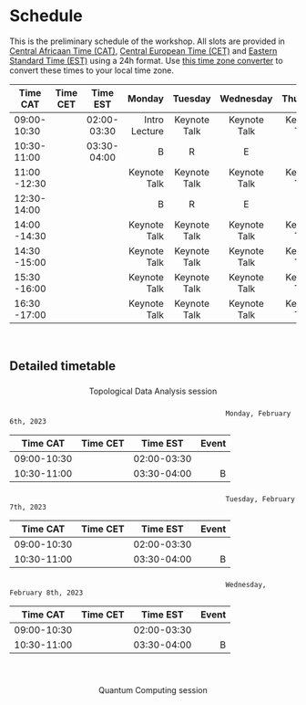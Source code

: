 

# Schedule

This is the preliminary schedule of the workshop. All slots are provided
in [Central Africaan Time (CAT)](https://en.wikipedia.org/wiki/Central_Africa_Time#:~:text=Central%20Africa%20Time%20is%20two,and%20Central%20European%20Summer%20Time.), [Central European Time (CET)](https://en.wikipedia.org/wiki/Central_European_Time) and [Eastern Standard Time (EST)](https://en.wikipedia.org/wiki/Eastern_Time_Zone) using a 24h format. Use [this time zone converter](https://www.thetimezoneconverter.com) to convert
these times to your local time zone.

<div align="center">
    
| Time CAT |  Time CET| Time EST   |  Monday | Tuesday  | Wednesday | Thursday | Friday |
|----------|----------|:----------:|--------:|:--------:|:---------:|:--------:|:------:|
| 09:00-10:30    |   |   02:00-03:30       | Intro Lecture   | Keynote Talk    | Keynote Talk    | Keynote Talk   | Keynote Talk | 
|  10:30-11:00   |  | 03:30-04:00           |    B     | R    | E     | A    | K  |
|  11:00 -12:30   |  | |  Keynote Talk | Keynote Talk | Keynote Talk |Keynote Talk | Keynote Talk |
|   12:30-14:00   |  |  |   B     | R    | E     | A    | K  |
|  14:00 -14:30   |  | |  Keynote Talk | Keynote Talk | Keynote Talk |Keynote Talk | Keynote Talk |
|  14:30 -15:00   |  | |  Keynote Talk | Keynote Talk | Keynote Talk |Keynote Talk | Keynote Talk |
|  15:30 -16:00   |  | |  Keynote Talk | Keynote Talk | Keynote Talk |Keynote Talk | Keynote Talk |
|  16:30 -17:00   |  | |  Keynote Talk | Keynote Talk | Keynote Talk |Keynote Talk | Keynote Talk |

</div>

&nbsp;
&nbsp;
&nbsp;
&nbsp;
&NewLine;
&NewLine;


## Detailed timetable


### 

<div align="center">
  Topological Data Analysis session
</div>

#####                                                      
                                                         Monday, February 6th, 2023


<div align="center">
    
| Time CAT |  Time CET| Time EST   | Event |  
|----------|----------|:----------:|--------:|
| 09:00-10:30    |   |   02:00-03:30       |   
|  10:30-11:00   |  | 03:30-04:00           |    B     |



</div>


#####                                                      
                                                         Tuesday, February 7th, 2023
                                                         
                              
<div align="center">
    
| Time CAT |  Time CET| Time EST   | Event |  
|----------|----------|:----------:|--------:|
| 09:00-10:30    |   |   02:00-03:30       |   
|  10:30-11:00   |  | 03:30-04:00           |    B     |



</div>

                                                         
  #####                                                      
                                                         Wednesday, February 8th, 2023             
                                                         
                                                         
<div align="center">
    
| Time CAT |  Time CET| Time EST   | Event |  
|----------|----------|:----------:|--------:|
| 09:00-10:30    |   |   02:00-03:30       |   
|  10:30-11:00   |  | 03:30-04:00           |    B     |



</div>






&nbsp;
&nbsp;
&nbsp;
&nbsp;
&NewLine;
&NewLine;


### 

<div align="center">
   Quantum Computing session
</div>







    
